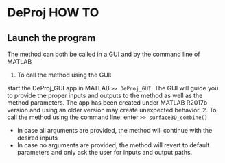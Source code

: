 # DeProj HOW TO

## Launch the program
The method can both be called in a GUI and by the command line of MATLAB
1. To call the method using the GUI:

 start the DeProj_GUI app in MATLAB `>> DeProj_GUI`. The GUI will guide you to provide the proper inputs and outputs to the method as well as the method parameters. The app has been created under MATLAB R2017b version and using an older version may create unexpected behavior.
2. To call the method using the command line: enter `>> surface3D_combine()`

 * In case all arguments are provided, the method will continue with the desired inputs
 * In case no arguments are provided, the method will revert to default parameters and only ask the user for inputs and output paths.
